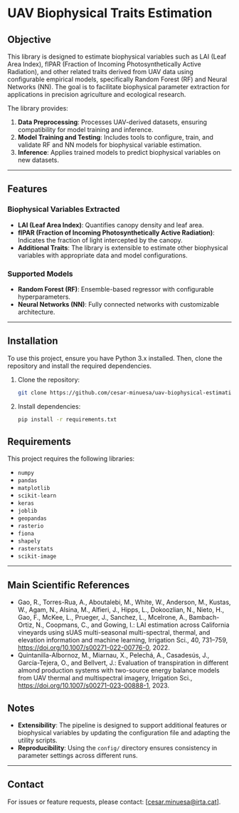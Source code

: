 
# UAV Biophysical Traits Estimation

## Objective

This library is designed to estimate biophysical variables such as LAI (Leaf Area Index), fIPAR (Fraction of Incoming Photosynthetically Active Radiation), and other related traits derived from UAV data using configurable empirical models, specifically Random Forest (RF) and Neural Networks (NN). The goal is to facilitate biophysical parameter extraction for applications in precision agriculture and ecological research.

The library provides:

1. **Data Preprocessing**: Processes UAV-derived datasets, ensuring compatibility for model training and inference.
2. **Model Training and Testing**: Includes tools to configure, train, and validate RF and NN models for biophysical variable estimation.
3. **Inference**: Applies trained models to predict biophysical variables on new datasets.

---

## Features

### Biophysical Variables Extracted

- **LAI (Leaf Area Index)**: Quantifies canopy density and leaf area.
- **fIPAR (Fraction of Incoming Photosynthetically Active Radiation)**: Indicates the fraction of light intercepted by the canopy.
- **Additional Traits**: The library is extensible to estimate other biophysical variables with appropriate data and model configurations.

### Supported Models

- **Random Forest (RF)**: Ensemble-based regressor with configurable hyperparameters.
- **Neural Networks (NN)**: Fully connected networks with customizable architecture.

---

## Installation

To use this project, ensure you have Python 3.x installed. Then, clone the repository and install the required dependencies.

1. Clone the repository:
   ```bash
   git clone https://github.com/cesar-minuesa/uav-biophysical-estimation.git


2. Install dependencies:
   ```bash
   pip install -r requirements.txt


## Requirements

This project requires the following libraries:

- `numpy`
- `pandas`
- `matplotlib`
- `scikit-learn`
- `keras`
- `joblib`
- `geopandas`
- `rasterio`
- `fiona`
- `shapely`
- `rasterstats`
- `scikit-image`

---

## Main Scientific References

- Gao, R., Torres-Rua, A., Aboutalebi, M., White, W., Anderson, M., Kustas, W., Agam, N., Alsina, M., Alfieri, J., Hipps, L., Dokoozlian, N., Nieto, H., Gao, F., McKee, L., Prueger, J., Sanchez, L., Mcelrone, A., Bambach-Ortiz, N., Coopmans, C., and Gowing, I.: LAI estimation across California vineyards using sUAS multi-seasonal multi-spectral, thermal, and elevation information and machine learning, Irrigation Sci., 40, 731–759, https://doi.org/10.1007/s00271-022-00776-0, 2022. 
- Quintanilla-Albornoz, M., Miarnau, X., Pelechá, A., Casadesús, J., García-Tejera, O., and Bellvert, J.: Evaluation of transpiration in different almond production systems with two-source energy balance models from UAV thermal and multispectral imagery, Irrigation Sci., https://doi.org/10.1007/s00271-023-00888-1, 2023. 

## Notes

- **Extensibility**: The pipeline is designed to support additional features or biophysical variables by updating the configuration file and adapting the utility scripts.
- **Reproducibility**: Using the `config/` directory ensures consistency in parameter settings across different runs.

---

## Contact

For issues or feature requests, please contact: [cesar.minuesa@irta.cat].

